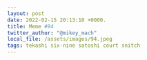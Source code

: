 ```yaml
---
layout: post
date: 2022-02-15 20:13:10 +0000.
title: Meme #94
twitter_author: "@mikey_mach"
local_file: /assets/images/94.jpeg
tags: tekashi six-nine satoshi court snitch
---
```

